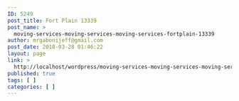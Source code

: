 ```yaml
---
ID: 5249
post_title: Fort Plain 13339
post_name: >
  moving-services-moving-services-moving-services-fortplain-13339
author: mrgabonijeff@gmail.com
post_date: 2018-03-28 01:46:22
layout: page
link: >
  http://localhost/wordpress/moving-services-moving-services-moving-services-fortplain-13339/
published: true
tags: [ ]
categories: [ ]
---
```

